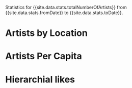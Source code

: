 Statistics for {{site.data.stats.totalNumberOfArtists}} from {{site.data.stats.fromDate}} to {{site.data.stats.toDate}}.

# Artists by Location
<div class="geoMap" data-url="data/artistsByLocation.json"></div>

# Artists Per Capita
<div class="geoMap" data-url="data/artistsPerCapita.json"></div>

<div class="table" data-url="data/artistsLocationTable.json" 
     data-columns='[["string", "Location"],["number", "Artists"],["number", "Artists per 100 000 people"]]'>
</div>

# Hierarchial likes
<!-- <iframe src="artistHierarchialGraph.html" width="960" height="960" scrolling="no"></iframe> -->
